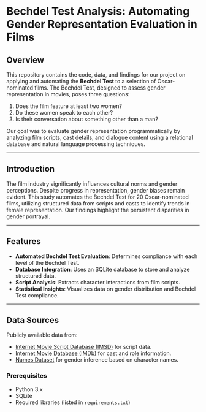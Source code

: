 # Bechdel Test Analysis: Automating Gender Representation Evaluation in Films

## Overview

This repository contains the code, data, and findings for our project on applying and automating the **Bechdel Test** to a selection of Oscar-nominated films. The Bechdel Test, designed to assess gender representation in movies, poses three questions:
1. Does the film feature at least two women?
2. Do these women speak to each other?
3. Is their conversation about something other than a man?

Our goal was to evaluate gender representation programmatically by analyzing film scripts, cast details, and dialogue content using a relational database and natural language processing techniques.

---

## Introduction

The film industry significantly influences cultural norms and gender perceptions. Despite progress in representation, gender biases remain evident. 
This study automates the Bechdel Test for 20 Oscar-nominated films, utilizing structured data from scripts and casts to identify trends in female representation. Our findings highlight the persistent disparities in gender portrayal.

---

## Features

- **Automated Bechdel Test Evaluation**: Determines compliance with each level of the Bechdel Test.
- **Database Integration**: Uses an SQLite database to store and analyze structured data.
- **Script Analysis**: Extracts character interactions from film scripts.
- **Statistical Insights**: Visualizes data on gender distribution and Bechdel Test compliance.

---

## Data Sources
Publicly available data from:
- [Internet Movie Script Database (IMSD)](https://imsdb.com/) for script data.
- [Internet Movie Database (IMDb)](https://www.imdb.com/) for cast and role information.
- [Names Dataset](https://pypi.org/project/names-dataset/) for gender inference based on character names.

### Prerequisites
- Python 3.x
- SQLite
- Required libraries (listed in `requirements.txt`)

